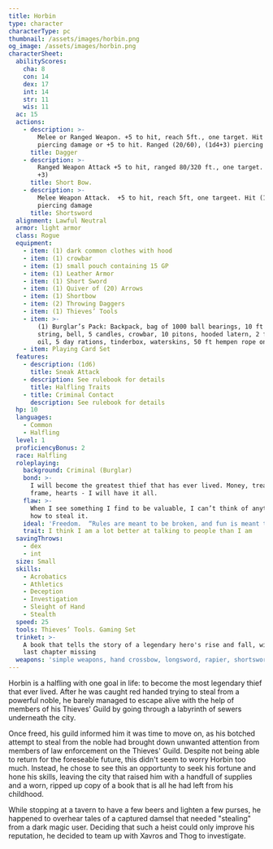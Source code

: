 ```yaml
---
title: Horbin
type: character
characterType: pc
thumbnail: /assets/images/horbin.png
og_image: /assets/images/horbin.png
characterSheet:
  abilityScores:
    cha: 8
    con: 14
    dex: 17
    int: 14
    str: 11
    wis: 11
  ac: 15
  actions:
    - description: >-
        Melee or Ranged Weapon. +5 to hit, reach 5ft., one target. Hit (1d4+3)
        piercing damage or +5 to hit. Ranged (20/60), (1d4+3) piercing damage
      title: Dagger
    - description: >-
        Ranged Weapon Attack +5 to hit, ranged 80/320 ft., one target. Hit (1d6
        +3)
      title: Short Bow.
    - description: >-
        Melee Weapon Attack.  +5 to hit, reach 5ft, one targeet. Hit (1d6 + 3)
        piercing damage
      title: Shortsword
  alignment: Lawful Neutral
  armor: light armor
  class: Rogue
  equipment:
    - item: (1) dark common clothes with hood
    - item: (1) crowbar
    - item: (1) small pouch containing 15 GP
    - item: (1) Leather Armor
    - item: (1) Short Sword
    - item: (1) Quiver of (20) Arrows
    - item: (1) Shortbow
    - item: (2) Throwing Daggers
    - item: (1) Thieves’ Tools
    - item: >-
        (1) Burglar’s Pack: Backpack, bag of 1000 ball bearings, 10 ft of
        string, bell, 5 candles, crowbar, 10 pitons, hooded latern, 2 flasks
        oil, 5 day rations, tinderbox, waterskins, 50 ft hempen rope on side
    - item: Playing Card Set
  features:
    - description: (1d6)
      title: Sneak Attack
    - description: See rulebook for details
      title: Halfling Traits
    - title: Criminal Contact
      description: See rulebook for details
  hp: 10
  languages:
    - Common
    - Halfling
  level: 1
  proficiencyBonus: 2
  race: Halfling
  roleplaying:
    background: Criminal (Burglar)
    bond: >-
      I will become the greatest thief that has ever lived. Money, treasure,
      frame, hearts - I will have it all.
    flaw: >-
      When I see something I find to be valuable, I can’t think of anything but
      how to steal it.
    ideal: 'Freedom.  “Rules are meant to be broken, and fun is meant to be had”'
    trait: I think I am a lot better at talking to people than I am
  savingThrows:
    - dex
    - int
  size: Small
  skills:
    - Acrobatics
    - Athletics
    - Deception
    - Investigation
    - Sleight of Hand
    - Stealth
  speed: 25
  tools: Thieves’ Tools. Gaming Set
  trinket: >-
    A book that tells the story of a legendary hero's rise and fall, with the
    last chapter missing
  weapons: 'simple weapons, hand crossbow, longsword, rapier, shortsword'
---
```

Horbin is a halfling with one goal in life: to become the most legendary thief that ever lived. After he was caught red handed trying to steal from a powerful noble, he barely managed to escape alive with the help of members of his Thieves' Guild by going through a labyrinth of sewers underneath the city.

Once freed, his guild informed him it was time to move on, as his botched attempt to steal from the noble had brought down unwanted attention from members of law enforcement on the Thieves' Guild.  Despite not being able to return for the foreseable future, this didn't seem to worry Horbin too much. Instead, he chose to see this an opportunty to seek his fortune and hone his skills, leaving the city that raised him with a handfull of supplies and a worn, ripped up copy of a book that is all he had left from his childhood.

While stopping at a tavern to have a few beers and lighten a few purses, he happened to overhear tales of a captured damsel that needed "stealing" from a dark magic user. Deciding that such a heist could only improve his reputation, he decided to team up with Xavros and Thog to investigate.
